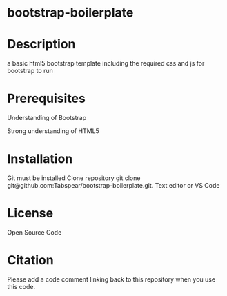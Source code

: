 # bootstrap-boilerplate
<h1>Description</h1>
a basic html5 bootstrap template including the required css and js for bootstrap to run

<h1>Prerequisites</h1>

Understanding of Bootstrap

Strong understanding of HTML5

<h1>Installation</h1>
Git must be installed
Clone repository git clone git@github.com:Tabspear/bootstrap-boilerplate.git.
Text editor or VS Code

<h1>License</h1>
Open Source Code

<h1>Citation</h1>
Please add a code comment linking back to this repository when you use this code.